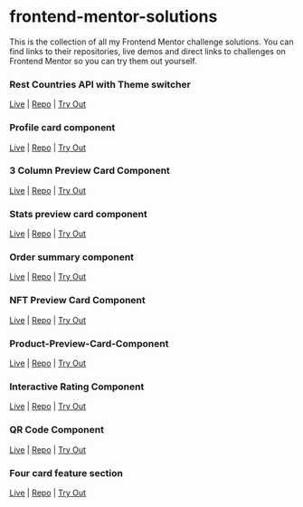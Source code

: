 # frontend-mentor-solutions

This is the collection of all my Frontend Mentor challenge solutions. You can find links to their repositories, live demos and direct links to challenges on Frontend Mentor so you can try them out yourself. 


### Rest Countries API with Theme switcher

<a href="https://ss-rest-countries.vercel.app/">Live</a> | <a href="https://github.com/shaswatsingh19/REST-Countries-API-with-color-theme-switcher">Repo</a> | <a href="https://www.frontendmentor.io/challenges/rest-countries-api-with-color-theme-switcher-5cacc469fec04111f7b848ca">Try Out</a>

### Profile card component

<a href="https://ss-profile-card-component.vercel.app/">Live</a> | <a href="https://github.com/shaswatsingh19/Profile-card-component">Repo</a> | <a href="https://www.frontendmentor.io/challenges/profile-card-component-cfArpWshJ">Try Out</a>

### 3 Column Preview Card Component

<a href="https://ss-3-column-preview-card-component.vercel.app/">Live</a> | <a href="https://github.com/shaswatsingh19/3-column-preview-card-component">Repo</a> | <a href="https://www.frontendmentor.io/challenges/3column-preview-card-component-pH92eAR2-">Try Out</a>

### Stats preview card component

<a href="https://ss-stats-preview-card.vercel.app/">Live</a> | <a href="https://github.com/shaswatsingh19/Stats-preview-card-component">Repo</a> | <a href="https://www.frontendmentor.io/challenges/stats-preview-card-component-8JqbgoU62">Try Out</a>

### Order summary component

<a href="https://ss-order-summary-component.vercel.app/">Live</a> | <a href="https://github.com/shaswatsingh19/Order-Summary-Component">Repo</a> | <a href="https://www.frontendmentor.io/challenges/order-summary-component-QlPmajDUj">Try Out</a>

### NFT Preview Card Component

<a href="http://ss-nft-preview-card.vercel.app/">Live</a> | <a href="https://github.com/shaswatsingh19/nft-preview-card-component">Repo</a> | <a href="https://www.frontendmentor.io/challenges/nft-preview-card-component-SbdUL_w0U">Try Out</a>


### Product-Preview-Card-Component

<a href="http://ss-product-preview-card-component.vercel.app/">Live</a> | <a href="https://github.com/shaswatsingh19/product-preview-card-component">Repo</a> | <a href="https://www.frontendmentor.io/challenges/product-preview-card-component-GO7UmttRfa">Try Out</a>


### Interactive Rating Component

<a href="http://ss-interactive-rating-component.vercel.app/">Live</a> | <a href="https://github.com/shaswatsingh19/interactive-rating-component">Repo</a> | <a href="https://www.frontendmentor.io/challenges/interactive-rating-component-koxpeBUmI">Try Out</a>


### QR Code Component

<a href="http://ss-qr-code-component.vercel.app/">Live</a> | <a href="https://github.com/shaswatsingh19/qr-code-component">Repo</a> | <a href="https://www.frontendmentor.io/challenges/qr-code-component-iux_sIO_H">Try Out</a>


### Four card feature section

<a href="https://github.com/shaswatsingh19/four-card-feature">Live</a> | <a href="https://github.com/shaswatsingh19/four-card-feature">Repo</a> | <a href="https://www.frontendmentor.io/challenges/four-card-feature-section-weK1eFYK">Try Out</a>

